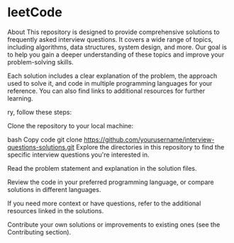 # leetCode
About
This repository is designed to provide comprehensive solutions to frequently asked interview questions. It covers a wide range of topics, including algorithms, data structures, system design, and more. Our goal is to help you gain a deeper understanding of these topics and improve your problem-solving skills.

Each solution includes a clear explanation of the problem, the approach used to solve it, and code in multiple programming languages for your reference. You can also find links to additional resources for further learning.

ry, follow these steps:

Clone the repository to your local machine:

bash
Copy code
git clone https://github.com/yourusername/interview-questions-solutions.git
Explore the directories in this repository to find the specific interview questions you're interested in.

Read the problem statement and explanation in the solution files.

Review the code in your preferred programming language, or compare solutions in different languages.

If you need more context or have questions, refer to the additional resources linked in the solutions.

Contribute your own solutions or improvements to existing ones (see the Contributing section).
